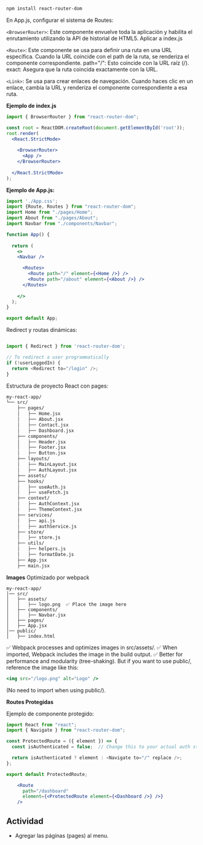 

```bash

npm install react-router-dom

```

En App.js, configurar el sistema de Routes:

`<BrowserRouter>`: Este componente envuelve toda la aplicación y habilita el enrutamiento utilizando la API de historial de HTML5. Aplicar a index.js

`<Route>`: Este componente se usa para definir una ruta en una URL específica. Cuando la URL coincide con el path de la ruta, se renderiza el componente correspondiente.
path="/": Esto coincide con la URL raíz (/).
exact: Asegura que la ruta coincida exactamente con la URL.

`<Link>`: Se usa para crear enlaces de navegación. Cuando haces clic en un enlace, cambia la URL y renderiza el componente correspondiente a esa ruta.

**Ejemplo de index.js**

```jsx
import { BrowserRouter } from "react-router-dom";

const root = ReactDOM.createRoot(document.getElementById('root'));
root.render(
  <React.StrictMode>
    
    <BrowserRouter>
      <App />
    </BrowserRouter>
   
  </React.StrictMode>
);
```

**Ejemplo de App.js:**

```jsx
import './App.css';
import {Route, Routes } from "react-router-dom";
import Home from "./pages/Home";
import About from "./pages/About";
import Navbar from "./components/Navbar";

function App() {
 
  return (
    <>
    <Navbar />

      <Routes>
        <Route path="/" element={<Home />} />
        <Route path="/about" element={<About />} />
      </Routes>
  
    </>
  );
}

export default App;

```





Redirect y routas dinámicas:

```javascript

import { Redirect } from 'react-router-dom';

// To redirect a user programmatically
if (!userLoggedIn) {
  return <Redirect to="/login" />;
}

```

Estructura de proyecto React con pages:
```bash
my-react-app/
└── src/
    ├── pages/
    │   ├── Home.jsx
    │   ├── About.jsx
    │   ├── Contact.jsx
    │   ├── Dashboard.jsx
    ├── components/
    │   ├── Header.jsx
    │   ├── Footer.jsx
    │   ├── Button.jsx
    ├── layouts/
    │   ├── MainLayout.jsx
    │   ├── AuthLayout.jsx
    ├── assets/
    ├── hooks/
    │   ├── useAuth.js
    │   ├── useFetch.js
    ├── context/
    │   ├── AuthContext.jsx
    │   ├── ThemeContext.jsx
    ├── services/
    │   ├── api.js
    │   ├── authService.js
    ├── store/
    │   ├── store.js
    ├── utils/
    │   ├── helpers.js
    │   ├── formatDate.js
    ├── App.jsx
    ├── main.jsx
```


**Images**
Optimizado por webpack

```
my-react-app/
│── src/
│   ├── assets/
│   │   ├── logo.png  ✅ Place the image here
│   ├── components/
│   │   ├── Navbar.jsx
│   ├── pages/
│   ├── App.jsx
│── public/
│   ├── index.html
```

✅ Webpack processes and optimizes images in src/assets/.
✅ When imported, Webpack includes the image in the build output.
✅ Better for performance and modularity (tree-shaking).
But if you want to use public/, reference the image like this:

```jsx
<img src="/logo.png" alt="Logo" />
```
(No need to import when using public/).

**Routes Protegidas**

Ejemplo de componente protegido:

```jsx
import React from "react";
import { Navigate } from "react-router-dom";

const ProtectedRoute = ({ element }) => {
  const isAuthenticated = false;  // Change this to your actual auth state

  return isAuthenticated ? element : <Navigate to="/" replace />;
};

export default ProtectedRoute;


```

```jsx
    <Route
      path="/dashboard"
      element={<ProtectedRoute element={<Dashboard />} />}
    />
```



## Actividad
- Agregar las páginas (pages) al menu.